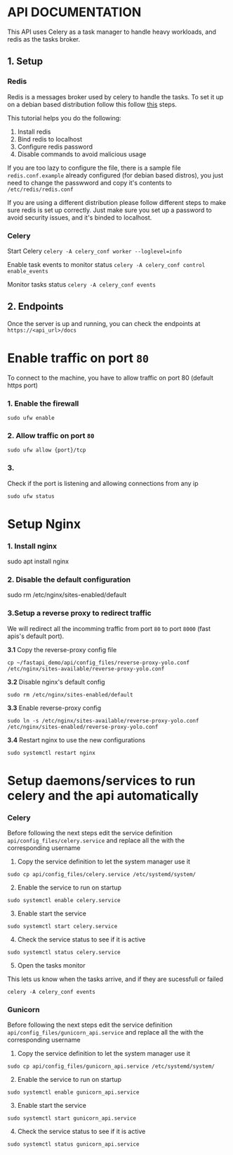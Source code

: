 # API DOCUMENTATION

This API uses Celery as a task manager to handle heavy workloads, and redis as the tasks broker.

## 1. Setup

### Redis
Redis is a messages broker used by celery to handle the tasks. To set it up on a debian based distribution follow this follow [this](https://www.digitalocean.com/community/tutorials/how-to-install-and-secure-redis-on-ubuntu-20-04) steps.

This tutorial helps you do the following: 

1. Install redis
2. Bind redis to localhost
3. Configure redis password
4. Disable commands to avoid malicious usage

If you are too lazy to configure the file, there is a sample file `redis.conf.example` already configured (for debian based distros), you just need to change the passwword and copy it's contents to `/etc/redis/redis.conf`

If you are using a different distribution please follow different steps to make sure redis is set up correctly. Just make sure you set up a password to avoid security issues, and it's binded to localhost.


### Celery

Start Celery 
`celery -A celery_conf worker --loglevel=info`

Enable task events to monitor status
`celery -A celery_conf control enable_events`

Monitor tasks status
`celery -A celery_conf events`
  

## 2. Endpoints
Once the server is up and running, you can check the endpoints at `https://<api_url>/docs`


# Enable traffic on port `80`
To connect to the machine, you have to allow traffic on port 80 (default https port)

### 1. Enable the firewall
`sudo ufw enable`

### 2. Allow traffic on port `80`
`sudo ufw allow {port}/tcp`

### 3. 
Check if the port is listening and allowing connections from any ip

`sudo ufw status`


# Setup Nginx 

### 1. Install nginx
sudo apt install nginx

### 2. Disable the default configuration
sudo rm /etc/nginx/sites-enabled/default

### 3.Setup a reverse proxy to redirect traffic
We will redirect all the incomming traffic from port `80` to port `8000` (fast apis's default port).

**3.1** Copy the reverse-proxy config file

`cp ~/fastapi_demo/api/config_files/reverse-proxy-yolo.conf /etc/nginx/sites-available/reverse-proxy-yolo.conf`

**3.2** Disable nginx's default config

`sudo rm /etc/nginx/sites-enabled/default`


**3.3** Enable reverse-proxy config

`sudo ln -s /etc/nginx/sites-available/reverse-proxy-yolo.conf /etc/nginx/sites-enabled/reverse-proxy-yolo.conf`

**3.4** Restart nginx to use the new configurations

`sudo systemctl restart nginx`


# Setup daemons/services to run celery and the api automatically

### Celery

Before following the next steps edit the service definition `api/config_files/celery.service` and replace all the <usernmae> with the corresponding username

1. Copy the service definition to let the system manager use it

`sudo cp api/config_files/celery.service /etc/systemd/system/`

2. Enable the service to run on startup

`sudo systemctl enable celery.service`

3. Enable start the service

`sudo systemctl start celery.service`


4. Check the service status to see if it is active

`sudo systemctl status celery.service`

5. Open the tasks monitor

This lets us know when the tasks arrive, and if they are sucessfull or failed

`celery -A celery_conf events`

### Gunicorn

Before following the next steps edit the service definition `api/config_files/gunicorn_api.service` and replace all the <usernmae> with the corresponding username

1. Copy the service definition to let the system manager use it

`sudo cp api/config_files/gunicorn_api.service /etc/systemd/system/`

2. Enable the service to run on startup

`sudo systemctl enable gunicorn_api.service`

3. Enable start the service

`sudo systemctl start gunicorn_api.service`


4. Check the service status to see if it is active

`sudo systemctl status gunicorn_api.service`
